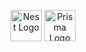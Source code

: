 <p align="center">
  <a href="http://nestjs.com/" target="blank"><img src="https://nestjs.com/img/logo-small.svg" width="50" alt="Nest Logo" /></a>
  <a href="https://www.prisma.io/" target="blank"><img src="https://cdn.icon-icons.com/icons2/2148/PNG/512/prisma_icon_132076.png" width="50" alt="Prisma Logo" /></a>
</p>
